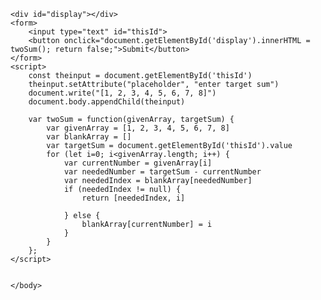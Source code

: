 <!DOCTYPE html>
<html>
    <head>
        <meta charset="utf-8">
        <title>thisDocument</title>
    </head>
    <body>

    <div id="display"></div>   
    <form>
        <input type="text" id="thisId">
        <button onclick="document.getElementById('display').innerHTML = twoSum(); return false;">Submit</button>
    </form>
    <script>
        const theinput = document.getElementById('thisId')
        theinput.setAttribute("placeholder", "enter target sum")
        document.write("[1, 2, 3, 4, 5, 6, 7, 8]")
        document.body.appendChild(theinput)

        var twoSum = function(givenArray, targetSum) {
            var givenArray = [1, 2, 3, 4, 5, 6, 7, 8]
            var blankArray = []
            var targetSum = document.getElementById('thisId').value 
            for (let i=0; i<givenArray.length; i++) {
                var currentNumber = givenArray[i]
                var neededNumber = targetSum - currentNumber
                var neededIndex = blankArray[neededNumber]
                if (neededIndex != null) {
                    return [neededIndex, i]

                } else {
                    blankArray[currentNumber] = i
                }
            }
        };
    </script>


    </body>
</html>
